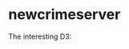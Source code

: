 # newcrimeserver


The interesting D3:
  <script>
    var margin = {top: 20, right: 20, bottom: 30, left: 50},
        width = 960 - margin.left - margin.right,
        height = 500 - margin.top - margin.bottom;
    var parseDate = d3.time.format("%Y-%m-%d").parse;
        bisectDate = d3.bisector(function(d) { return d.date; }).left;
    var x = d3.time.scale()
        .range([0, width]);
    var y = d3.scale.linear()
        .range([height, 0]);
    var y1 = d3.scale.linear()
        .range([height, 0]);
    var xAxis = d3.svg.axis()
        .scale(x)
        .ticks(15)
        .orient("bottom");
    var yAxis = d3.svg.axis()
        .scale(y)
        .orient("left");
    var yAxisRight = d3.svg.axis()
        .scale(y1)
        .orient("right");
    var area = d3.svg.area()
        .x(function(d) { return x(d.date); })
        .y0(height)
        .y1(function(d) { return y(d.crimes); });
    var svg = d3.select("body").append("svg")
        .attr("width", width + margin.left + margin.right)
        .attr("height", height + margin.top + margin.bottom)
        .append("g")
        .attr("transform", "translate(" + margin.left + "," + margin.top + ")");
    var valueline = d3.svg.line()
        .x(function(d) { return x(d.date); })
        .y(function(d) { return y(d.crimes); });
    var valueline2 = d3.svg.line()
        .x(function(d) { return x(d.date); })
        .y(function(d) { return y1(d.temperature); });
    var focus = svg.append("g")
        .style("display", "none");

    d3.json('/crimes.json', function (data) {
      data.forEach(function(d) {
        d.date = parseDate(d.crimedate);
        d.crimes = +d.crimes;
        d.temperature = +d.temperature;
      });
    data.sort(function(a, b){  return d3.ascending(a.date, b.date);  });
    x.domain(d3.extent(data, function(d) { return d.date; }));
    y.domain([0, d3.max(data, function(d) { return d.crimes; })]);
    y1.domain([0, d3.max(data, function(d) { return d.temperature; })]);
    svg.append("path")
      .datum(data)
      .attr("class", "area")
      .attr("d", area);
    svg.append("path")
        .attr("class", "valueline")
        .attr("d", valueline(data));
    svg.append("path")
        .attr("class", "valueline2")
        .attr("d", valueline2(data));
    svg.append("g")
      .attr("class", "x axis")
      .attr("transform", "translate(0," + height + ")")
      .call(xAxis);
    svg.append("g")
      .attr("class", "y axis")
      .call(yAxis)
      .style("fill", "red")
    .append("text")
      .attr("transform", "rotate(-90)")
      .attr("y", 6)
      .attr("dy", ".71em")
      .style("text-anchor", "end")
      .text("Crimes")
      .style("fill", "red")
      .style("font-size", "1.5em");
    svg.append("g")
          .attr("class", "y axis")
          .attr("id", "RAxis")
          .attr("transform", "translate(" + width + " ,0)")
          .style("fill", "green")
          .call(yAxisRight)
        .append("text")
          .attr("transform", "rotate(-90)")
          .attr("y", -16)
          .attr("dy", ".71em")
          .style("text-anchor", "end")
          .text("Temperature")
          .style("fill", "green")
          .style("font-size", "1.5em");
      focus.append("circle")
          .attr("class", "y")
          .style("fill", "#00007A")
          .style("stroke", "#00007A")
          .attr("r", 4);
      focus.append("text")
          .attr("x", 9)
          .attr("dy", ".35em");
      svg.append("rect")
          .attr("width", width)
          .attr("height", height)
          .style("fill", "none")
          .style("pointer-events", "all")
          .on("mouseover", function() { focus.style("display", null); })
          .on("mouseout", function() { focus.style("display", "none"); })
          .on("mousemove", mousemove);
      function mousemove() {
          var x0 = x.invert(d3.mouse(this)[0]),
              i = bisectDate(data, x0, 1),
              d0 = data[i - 1],
              d1 = data[i],
              d = x0 - d0.date > d1.date - x0 ? d1 : d0;
          focus.select("circle.y")
              .attr("transform",
                    "translate(" + x(d.date) + "," +
                                   y(d.crimes) + ")");
          focus.select("text").text(d.date.toString().slice(0,15) + "  Crimes: " + d.crimes + "   Temp: " + d.temperature)
              .attr("transform",
                "translate(" + x(d.date) + "," +
                               y(d.crimes) + ")")
              .style("stroke", "#00007A")
              .style("font-size", "1.5em");
      }
    });
  </script>